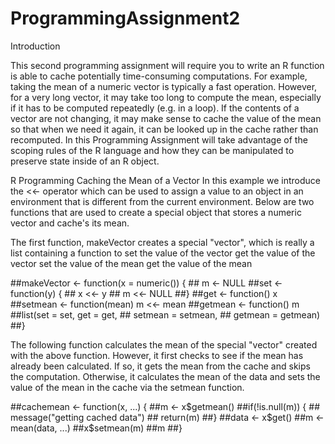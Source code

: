 ProgrammingAssignment2
======================
Introduction

This second programming assignment will require you to write an R function is able to cache potentially 
time-consuming computations. For example, taking the mean of a numeric vector is typically a fast operation. 
However, for a very long vector, it may take too long to compute the mean, especially if it has to be 
computed repeatedly (e.g. in a loop). If the contents of a vector are not changing, it may make sense to 
cache the value of the mean so that when we need it again, it can be looked up in the cache rather than 
recomputed. In this Programming Assignment will take advantage of the scoping rules of the R language and 
how they can be manipulated to preserve state inside of an R object.



R Programming Caching the Mean of a Vector
In this example we introduce the <<- operator which can be used to assign a value to an object in an environment
that is different from the current environment. Below are two functions that are used to create a special object
that stores a numeric vector and cache's its mean.

The first function, makeVector creates a special "vector", which is really a list containing a function to
set the value of the vector
get the value of the vector
set the value of the mean
get the value of the mean

##makeVector <- function(x = numeric()) {
        ## m <- NULL
        ##set <- function(y) {
        ##        x <<- y
        ##        m <<- NULL
        ##}
        ##get <- function() x
        ##setmean <- function(mean) m <<- mean
        ##getmean <- function() m
        ##list(set = set, get = get,
        ##     setmean = setmean,
        ##     getmean = getmean)
##}

The following function calculates the mean of the special "vector" created with the above function. 
However, it first checks to see if the mean has already been calculated. If so, it gets the mean from 
the cache and skips the computation. Otherwise, it calculates the mean of the data and sets the value 
of the mean in the cache via the setmean function.

##cachemean <- function(x, ...) {
        ##m <- x$getmean()
        ##if(!is.null(m)) {
        ##        message("getting cached data")
        ##        return(m)
        ##}
        ##data <- x$get()
        ##m <- mean(data, ...)
        ##x$setmean(m)
        ##m
##}

